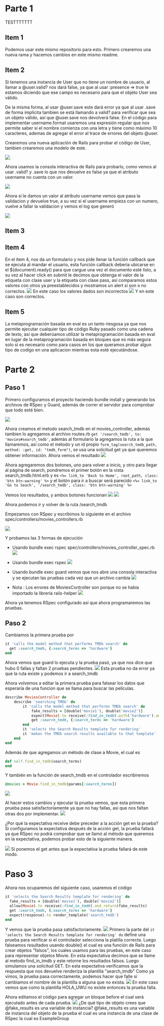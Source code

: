 # Parte 1
TESTTTTTTT
## Item 1
Podemos usar este mismo repositorio para esto.
Primero crearemos una nueva rama y hacemos cambios en este mismo readme.

## Item 2
Si tenemos una instancia de User que no tiene un nombre de usuario, al llamar a @user.valid? nos dará false, ya que al usar :presence => true le estamos diciendo que ese campo es necesario para que el objeto User sea válido.

De la misma forma, al usar @user.save este dará error ya que al usar .save de forma implícita tambien se está llamando a valid? para verificar que sea un objeto válido, así que @user.save nos devolverá false.
En el código para implementar username.format usaremos una expresión regular que nos permite saber si el nombre comienza con una letra y tiene como máximo 10 caracteres, ademas de agregar el error al trace de errores del objeto @user.

Crearemos una nueva aplicación de Rails para probar el código de User, tambien crearemos una modelo de este.

![](Parte1/images/3.png)

Ahora usamos la consola interactiva de Rails para probarlo, como vemos al usar .valid? y .save lo que nos devuelve es false ya que el atributo username no cuenta con un valor.

![](Parte1/images/4.png)

Ahora si le damos un valor al atributo username vemos que pasa la validacion y devuelve true, a su vez si el username empieza con un numero, vuelve a fallar la validacion y vemos el log que generó

![](Parte1/images/5.png)
## Item 3
## Item 4
En el item 4, nos da un formulario y nos pide llenar la función callback que se ejecuta al mandar el usuario, esta función callback deberia ubicarse en el $(document).ready() para que cargue una vez el documento esté listo, a su vez al hacer click en submit le decimos que obtenga el valor de la etiqueta con clase user y la etiqueta con clase pass, así comparamos estos valores con otros ya preestablecidos y mostramos un alert si son o no correctos.
![](Parte1/images/1.png)
En este caso los valores dados son incorrectos
![](Parte1/images/2.png)
Y en este caso son correctos.

## Item 5
La metaprogramación basada en eval es un tanto riesgosa ya que nos permite ejecutar cualquier tipo de código Ruby pasado como una cadena de texto, así que deberúamos utilizar la metaprogramación basada en eval en lugar de la metaprogramación basada en bloques que es más segura solo si es necesario como para casos en los que queramos probar algun tipo de codigo en una aplicacion mientras esta esté ejecutándose.

# Parte 2

## Paso 1
Primero configuramos el proyecto haciendo bundle install y generando los archivos de RSpec y Guard, además de correr el servidor para comprobar que todo esté bien.

![](Parte2/images/1.png)

Ahora creamos el metodo search_tmdb en el movies_controller, además tambien lo agregamos al archivo routes.rb ```get '/search_tmdb', to: 'movies#search_tmdb'```, además al formulario la agregamos la ruta a la que llamaremos, así como el método y un id propio ```form_tag(search_tmdb_path, method: :get, id: "tmdb_form")```, se usa una solicitud get ya que queremos obtener información.
Ahora vemos el resultado
![](Parte2/images/2.png)

Ahora agregaremos dos botones, uno para volver a inicio, y otro para llegar al página de search, pondremos el primer botón en la vista search_tmdb.html.erb y es ```<%= link_to 'Back to Home', root_path, class: 'btn btn-warning' %>``` y el botón para ir a buscar será parecido ```<%= link_to 'Go to Seach', '/search_tmdb', class: 'btn btn-warning' %>```

Vemos los resultados, y ambos botones funcionan
![](Parte2/images/3.png)
![](Parte2/images/4.png)

Ahora podemos ir y volver de la ruta /search_tmdb  

Empezamos con RSpec y escribimos lo siguiente en el archivo spec/controllers/movies_controllers.rb

![](Parte2/images/5.png)

Y probamos las 3 formas de ejecución
* Usando bundle exec rspec spec/controllers/movies_controller_spec.rb
![](Parte2/images/6.png)
* Usando bundle exec rspec 
![](Parte2/images/7.png)
* Usando bundle exec guard vemos que nos abre una consola interactiva y se ejecutan las pruebas cada vez que un archivo cambia
![](Parte2/images/8.png)

* Nota : Los errores de MoviesController son porque no se habia importado la librería rails-helper
![](Parte2/images/9.png)

Ahora ya tenemos RSpec configurado así que ahora programaremos las pruebas.

## Paso 2

Cambiamos la primera prueba por 
```ruby
it 'calls the model method that performs TMDb search' do
  get :search_tmdb, {:search_terms => 'hardware'}
end
```
Ahora vemos que guard lo ejecuta y la prueba pasó, ya que nos dice que hubo 0 fallas y faltan 2 pruebas pendientes.
![](Parte2/images/10.png)
Esta prueba no da error ya que la ruta existe y podemos ir a search_tmdb

Ahora volvemos a editar la primera prueba para falsear los datos que esperaría de una funcion que se llama para buscar las películas.

```ruby
describe MoviesController do
    describe 'searching TMDb' do
        it 'calls the model method that performs TMDb search' do
            fake_results = [double('movie1'), double('movie2')]
            expect(Movie).to receive(:find_in_tmdb).with('hardware').and_return(fake_results)
            get :search_tmdb, {:search_terms => 'hardware'}
        end               
        it 'selects the Search Results template for rendering'
        it 'makes the TMDb search results available to that template' 
    end
end
```
Además de que agregamos un método de clase a Movie, el cual es 
```ruby
def self.find_in_tmdb(search_terms)
end
```
Y también en la función de search_tmdb en el controlador escribiremos 
```ruby
@movies = Movie.find_in_tmdb(params[:search_terms])
```

![](Parte2/images/11.png)

Al hacer estos cambios y ejecutar la prueba vemos, que esta primera prueba pasa satisfactoriamente ya que no hay fallas, así que nos faltan otras dos por implementar.
![](Parte2/images/12.png)

¿Por qué la expectativa receive debe preceder a la acción get en la prueba?
Si configuramos la expectativa después de la acción get, la prueba fallará ya que RSpec no podrá comprobar que se llamó al método que queremos en la expectativa, podemos probar esto de la siguiente manera.

![](Parte2/images/13.png)
Si ponemos el get antes que la expectativa la prueba fallará de este modo.

# Paso 3
Ahora nos ocuparemos del siguiente caso, usaremos el código 
```ruby
it 'selects the Search Results template for rendering' do
  fake_results = [double('movie1'), double('movie2')]
  allow(Movie).to receive(:find_in_tmdb).and_return(fake_results)
  get :search_tmdb, {:search_terms => 'hardware'}
  expect(response).to render_template('search_tmdb')
end
```
Y vemos que la prueba pasa satisfactoriamente.
![](Parte2/images/14.png)
Primero la parte del `it 'selects the Search Results template for rendering' do` define una prueba para verificar si el controlador selecciona la platilla correcta.
Luego falseamos resultados usando double() el cual es una función de Rails para crear objetos "falsos", los cuales usamos para las pruebas, en este caso para representar objetos Movie.
En esta expectativa decimos que se llame al metodo find_in_tmdb y este retorne los resultados falsos.
Luego simulamos una solicitud GET.
En esta expectativa verificamos que la respuesta que nos devuelve renderiza la plantilla "search_tmdb"
Como ya vimos, la prueba pasa correctamente, podemos hacer que falle si cambiamos el nombre de la plantilla a alguna que no exista.
![](Parte2/images/15.png)
En este caso vemos que como la plantilla HOLA_UWU no existe entonces la prueba falla.

Ahora editamos el código para agregar un bloque before el cual será ejecutado antes de cada prueba.
![](Parte2/images/16.png)
¿De qué tipo de objeto crees que @fake_results es una variable de instancia? 
@fake_results es una variable de instancia del objeto de la prueba el cual es una instancia de una clase de RSpec la cual es ExampleGroup


